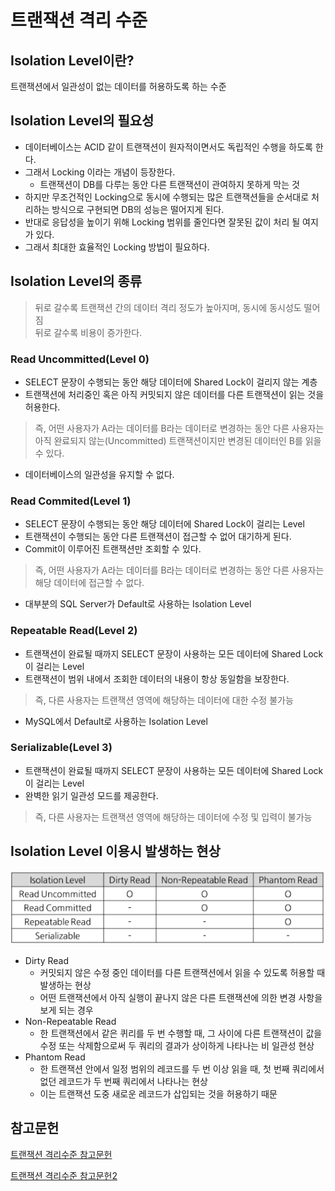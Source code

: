 # 트랜잭션 격리 수준

## Isolation Level이란?
트랜잭션에서 일관성이 없는 데이터를 허용하도록 하는 수준

## Isolation Level의 필요성
- 데이터베이스는 ACID 같이 트랜잭션이 원자적이면서도 독립적인 수행을 하도록 한다.
- 그래서 Locking 이라는 개념이 등장한다.
  - 트랜잭션이 DB를 다루는 동안 다른 트랜잭션이 관여하지 못하게 막는 것
- 하지만 무조건적인 Locking으로 동시에 수행되는 많은 트랜잭션들을 순서대로 처리하는 방식으로 구현되면 DB의 성능은 떨어지게 된다.
- 반대로 응답성을 높이기 위해 Locking 범위를 줄인다면 잘못된 값이 처리 될 여지가 있다.
- 그래서 최대한 효율적인 Locking 방법이 필요하다.

## Isolation Level의 종류
> 뒤로 갈수록 트랜잭션 간의 데이터 격리 정도가 높아지며, 동시에 동시성도 떨어짐</br>
> 뒤로 갈수록 비용이 증가한다.

### Read Uncommitted(Level 0)
- SELECT 문장이 수행되는 동안 해당 데이터에 Shared Lock이 걸리지 않는 계층
- 트랜잭션에 처리중인 혹은 아직 커밋되지 않은 데이터를 다른 트랜잭션이 읽는 것을 허용한다.
> 즉, 어떤 사용자가 A라는 데이터를 B라는 데이터로 변경하는 동안 다른 사용자는 아직 완료되지 않는(Uncommitted) 트랜잭션이지만 변경된 데이터인 B를 읽을 수 있다.
- 데이터베이스의 일관성을 유지할 수 없다.

### Read Commited(Level 1)
- SELECT 문장이 수행되는 동안 해당 데이터에 Shared Lock이 걸리는 Level
- 트랜잭션이 수행되는 동안 다른 트랜잭션이 접근할 수 없어 대기하게 된다.
- Commit이 이루어진 트랜잭션만 조회할 수 있다.
> 즉, 어떤 사용자가 A라는 데이터를 B라는 데이터로 변경하는 동안 다른 사용자는 해당 데이터에 접근할 수 없다.
- 대부분의 SQL Server가 Default로 사용하는 Isolation Level

### Repeatable Read(Level 2)
- 트랜잭션이 완료될 때까지 SELECT 문장이 사용하는 모든 데이터에 Shared Lock이 걸리는 Level
- 트랜잭션이 범위 내에서 조회한 데이터의 내용이 항상 동일함을 보장한다.
> 즉, 다른 사용자는 트랜잭션 영역에 해당하는 데이터에 대한 수정 불가능
- MySQL에서 Default로 사용하는 Isolation Level

### Serializable(Level 3)
- 트랜잭션이 완료될 때까지 SELECT 문장이 사용하는 모든 데이터에 Shared Lock이 걸리는 Level
- 완벽한 읽기 일관성 모드를 제공한다.
> 즉, 다른 사용자는 트랜잭션 영역에 해당하는 데이터에 수정 및 입력이 불가능


## Isolation Level 이용시 발생하는 현상
![Isolation Level](assets/1.png)

- Dirty Read
  - 커밋되지 않은 수정 중인 데이터를 다른 트랜잭션에서 읽을 수 있도록 허용할 때 발생하는 현상
  - 어떤 트랜잭션에서 아직 실행이 끝나지 않은 다른 트랜잭션에 의한 변경 사항을 보게 되는 경우
- Non-Repeatable Read
  - 한 트랜잭션에서 같은 퀴리를 두 번 수행할 때, 그 사이에 다른 트랜잭션이 값을 수정 또는 삭제함으로써 두 쿼리의 결과가 상이하게 나타나는 비 일관성 현상
- Phantom Read
  - 한 트랜잭션 안에서 일정 범위의 레코드를 두 번 이상 읽을 때, 첫 번째 쿼리에서 없던 레코드가 두 번째 쿼리에서 나타나는 현상
  - 이는 트랜잭션 도중 새로운 레코드가 삽입되는 것을 허용하기 때문



## 참고문헌
[트랜잭션 격리수준 참고문헌](https://github.com/WeareSoft/tech-interview/blob/master/contents/db.md)

[트랜잭션 격리수준 참고문헌2](https://github.com/gyoogle/tech-interview-for-developer/blob/master/Computer%20Science/Database/Transaction%20Isolation%20Level.md)


